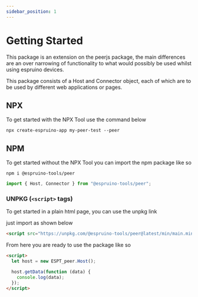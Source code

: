 ```yaml
---
sidebar_position: 1
---
```


# Getting Started

This package is an extension on the peerjs package, the main differences are an over narrowing of functionality to what would possibly be used whilst using espruino devices.

This package consists of a Host and Connector object, each of which are to be used by different web applications or pages.

## NPX

To get started with the NPX Tool use the command below

```
npx create-espruino-app my-peer-test --peer
```

## NPM

To get started without the NPX Tool you can import the npm package like so

```
npm i @espruino-tools/peer
```

```javascript
import { Host, Connector } from "@espruino-tools/peer";
```

### UNPKG (`<script>` tags)

To get started in a plain html page, you can use the unpkg link

just import as shown below

```html
<script src="https://unpkg.com/@espruino-tools/peer@latest/min/main.min.js"></script>
```

From here you are ready to use the package like so

```html
<script>
  let host = new ESPT_peer.Host();

  host.getData(function (data) {
    console.log(data);
  });
</script>
```
